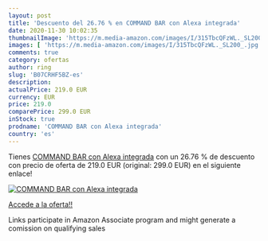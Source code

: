 ```yaml
---
layout: post
title: 'Descuento del 26.76 % en COMMAND BAR con Alexa integrada'
date: 2020-11-30 10:02:35
thumbnailImage: 'https://m.media-amazon.com/images/I/315TbcQFzWL._SL200_.jpg'
images: [ 'https://m.media-amazon.com/images/I/315TbcQFzWL._SL200_.jpg' ]
comments: true
category: ofertas
author: ring
slug: 'B07CRHF5BZ-es'
description:
actualPrice: 219.0 EUR
currency: EUR
price: 219.0
comparePrice: 299.0 EUR
inStock: true
prodname: 'COMMAND BAR con Alexa integrada'
country: 'es'
---
```


Tienes [COMMAND BAR con Alexa integrada](https://www.amazon.es/dp/B07CRHF5BZ/?tag=tolees-21) con un 26.76 % de descuento con precio de oferta de 219.0 EUR (original: 299.0 EUR) en el siguiente enlace!

[![COMMAND BAR con Alexa integrada](https://m.media-amazon.com/images/I/315TbcQFzWL._SL200_.jpg)](https://www.amazon.es/dp/B07CRHF5BZ/?tag=tolees-21)

[Accede a la oferta!!](https://www.amazon.es/dp/B07CRHF5BZ/?tag=tolees-21)

Links participate in Amazon Associate program and might generate a comission on qualifying sales


